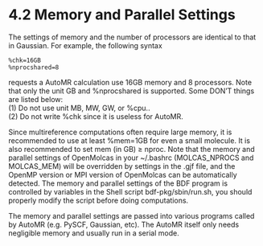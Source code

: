 # 4.2 Memory and Parallel Settings
The settings of memory and the number of processors are identical to that in Gaussian. For example, the following syntax
```
%chk=16GB
%nprocshared=8
```
requests a AutoMR calculation use 16GB memory and 8 processors. Note that only the unit GB and %nprocshared is supported. Some DON’T things are listed below:  
(1) Do not use unit MB, MW, GW, or %cpu..  
(2) Do not write %chk since it is useless for AutoMR.

Since multireference computations often require large memory, it is recommended to use at least %mem=1GB for even a small molecule. It is also recommended to set mem (in GB) ≥ nproc. Note that the memory and parallel settings of OpenMolcas in your ~/.bashrc (MOLCAS_NPROCS and MOLCAS_MEM) will be overridden by settings in the .gjf file, and the OpenMP version or MPI version of OpenMolcas can be automatically detected. The memory and parallel settings of the BDF program is controlled by variables in the Shell script bdf-pkg/sbin/run.sh, you should properly modify the script before doing computations.

The memory and parallel settings are passed into various programs called by AutoMR (e.g. PySCF, Gaussian, etc). The AutoMR itself only needs negligible memory and usually run in a serial mode.
